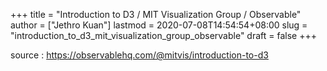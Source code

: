 +++
title = "Introduction to D3 / MIT Visualization Group / Observable"
author = ["Jethro Kuan"]
lastmod = 2020-07-08T14:54:54+08:00
slug = "introduction_to_d3_mit_visualization_group_observable"
draft = false
+++

source
: <https://observablehq.com/@mitvis/introduction-to-d3>
